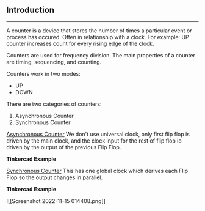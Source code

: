 ## Introduction
---
A counter is a device that stores the number of times a particular event or process has occured. Often in relationship with a clock. For example: UP counter increases count for every rising edge of the clock.

Counters are used for frequency division. The main properties of a counter are timing, sequencing, and counting.

Counters work in two modes:
- UP
- DOWN

There are two categories of counters:
1. Asynchronous Counter
2. Synchronous Counter

<u>Asynchronous Counter</u>
We don't use universal clock, only first flip flop is driven by the main clock, and the clock input for the rest of flip flop io driven by the output of the previous Flip Flop.

**Tinkercad Example**

<u>Synchronous Counter</u>
This has one global clock which derives each Flip Flop so the output changes in parallel.

**Tinkercad Example**

![[Screenshot 2022-11-15 014408.png]]
``` circuitjs

```